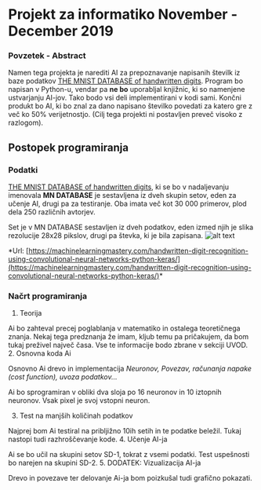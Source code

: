 # Projekt za informatiko November - December 2019
### Povzetek - Abstract
Namen tega projekta je narediti AI za prepoznavanje napisanih številk iz baze podatkov 
[THE MNIST DATABASE of handwritten digits](http://yann.lecun.com/exdb/mnist/).
Program bo napisan v Python-u, vendar pa **ne bo** uporabljal knjižnic, ki so namenjene ustvarjanju AI-jov. Tako bodo vsi deli implementirani v kodi sami. Končni produkt bo AI, ki bo znal za dano napisano številko povedati za katero gre z več ko 50% verijetnostjo. (Cilj tega projekti ni postavljen preveč visoko z razlogom). 

## Postopek programiranja
### Podatki

[THE MNIST DATABASE of handwritten digits](http://yann.lecun.com/exdb/mnist/), ki se bo v nadaljevanju imenovala **MN DATABASE** je sestavljena iz dveh skupin setov, eden za učenje AI, drugi pa za testiranje. Oba imata več kot 30 000 primerov, plod dela 250 različnih avtorjev. 

Set je v MN DATABASE sestavljen iz dveh podatkov, eden izmed njih je slika rezolucije 28x28 pikslov, drugi pa števka, ki je bila zapisana. 
![alt text](https://3qeqpr26caki16dnhd19sv6by6v-wpengine.netdna-ssl.com/wp-content/uploads/2016/05/Examples-from-the-MNIST-dataset.png)

\*Url: [https://machinelearningmastery.com/handwritten-digit-recognition-using-convolutional-neural-networks-python-keras/](https://machinelearningmastery.com/handwritten-digit-recognition-using-convolutional-neural-networks-python-keras/)*

### Načrt programiranja

1. Teorija

Ai bo zahteval precej poglablanja v matematiko in ostalega teoretičnega znanja. Nekaj tega predznanja že imam, kljub temu pa pričakujem, da bom tukaj preživel največ časa. Vse te informacije bodo zbrane v sekciji UVOD.
2. Osnovna koda Ai

Osnovno Ai drevo in implementacija *Neuronov, Povezav, računanja napake (cost function), uvoza podatkov...* 

Ai bo sprogramiran v obliki dva sloja po 16 neuronov in 10 iztopnih neuronov. Vsak pixel je svoj vstopni neuron.

3. Test na manjših količinah podatkov

Najprej bom Ai testiral na pribljižno 10ih setih in te podatke beležil. Tukaj nastopi tudi razhroščevanje kode.
4. Učenje AI-ja

Ai se bo učil na skupini setov SD-1, tokrat z vsemi podatki. Test uspešnosti bo narejen na skupini SD-2.
5. DODATEK: Vizualizacija AI-ja

Drevo in povezave ter delovanje Ai-ja bom poizkušal tudi grafično pokazati.
